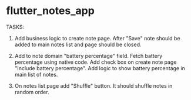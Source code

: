 # flutter_notes_app

TASKS:

1. Add business logic to create note page. After "Save" note should be added to main notes list and page should be closed.

2. Add to note domain "battery percentage" field. Fetch battery percentage using native code. Add check box on create note page "Include battery percentage". Add logic to show battery percentage in main list of notes.

3. On notes list page add "Shuffle" button. It should shuffle notes in random order.
